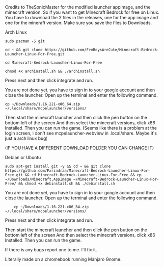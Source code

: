 Credits to TheSonicMaster for the modified launcher appimage, and the minecraft version.
So if you want to get Minecraft Bedrock for free on Linux. You have to download the 2 files in the releases, one for the app image and one for the mineraft version.
 Make sure you save the files to Downloads.

Arch Linux
	
	sudo pacman -S git

	cd ~ && git clone https://github.com/FemBoysAreCute/Minecraft-Bedrock-Launcher-Linux-For-Free.git

	cd Minecraft-Bedrock-Launcher-Linux-For-Free 

	chmod +x archinstall.sh && ./archinstall.sh

Press next and then click integrate and run.

You are not done yet, you have to sign in to your google account and then close the launcher. Open up the terminal and enter the following command.

	cp ~/Downloads/1.16.221-x86_64.zip ~/.local/share/mcpelauncher/versions/

Then start the minecraft launcher and then click the pen button on the bottom left of the screen
And then select the minecraft versions, click x86 Installed. Then you can run the game.
(Seems like there is a problem at the login screen, I don't see mcpelauncher-webview in .local/share. Maybe it's just a arch linux bug)

(IF YOU HAVE A DIFFERENT DOWNLOAD FOLDER YOU CAN CHANGE IT)

Debian or Ubuntu

	sudo apt-get install git -y && cd ~ && git clone https://github.com/Parindraa/Minecraft-Bedrock-Launcher-Linux-For-Free.git && cd Minecraft-Bedrock-Launcher-Linux-For-Free && cp ~/Downloads/Minecraft.AppImage ~/Minecraft-Bedrock-Launcher-Linux-For-Free/ && chmod +x debinstall.sh && ./debinstall.sh

You are not done yet, you have to sign in to your google account and then close the launcher. Open up the terminal and enter the following command.

        cp ~/Downloads/1.16.221-x86_64.zip ~/.local/share/mcpelauncher/versions/

Press next and then click integrate and run.

Then start the minecraft launcher and then click the pen button on the bottom left of the screen
And then select the minecraft versions, click x86 Installed. Then you can run the game.

If there is any bugs report one to me. I'll fix it.

Literally made on a chromebook running Manjaro Gnome.
